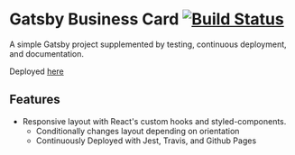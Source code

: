 # Gatsby Business Card [![Build Status](https://travis-ci.com/JasonEb/card.svg?branch=main)](https://travis-ci.com/JasonEb/card)

A simple Gatsby project supplemented by testing, continuous deployment, and documentation. 

Deployed [here](https://jasoneb.github.io/card/)

## Features
- Responsive layout with React's custom hooks and styled-components. 
    - Conditionally changes layout depending on orientation
    - Continuously Deployed with Jest, Travis, and Github Pages
